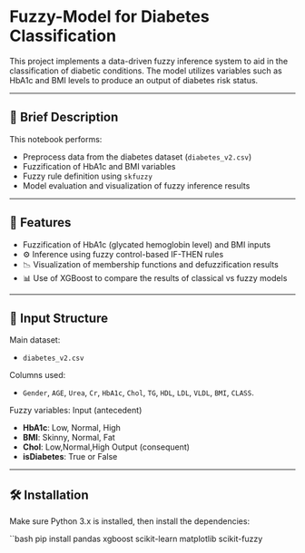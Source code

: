 # Fuzzy-Model for Diabetes Classification

This project implements a data-driven fuzzy inference system to aid in the classification of diabetic conditions. The model utilizes variables such as HbA1c and BMI levels to produce an output of diabetes risk status.

---

## 📌 Brief Description

This notebook performs:

- Preprocess data from the diabetes dataset (`diabetes_v2.csv`)
- Fuzzification of HbA1c and BMI variables
- Fuzzy rule definition using `skfuzzy`
- Model evaluation and visualization of fuzzy inference results

---

## 🔧 Features

- Fuzzification of HbA1c (glycated hemoglobin level) and BMI inputs
- ⚙️ Inference using fuzzy control-based IF-THEN rules
- 📉 Visualization of membership functions and defuzzification results
- 📊 Use of XGBoost to compare the results of classical vs fuzzy models

---

## 📂 Input Structure

Main dataset:
- `diabetes_v2.csv`

Columns used:
- `Gender`, `AGE`, `Urea`, `Cr`, `HbA1c`, `Chol`, `TG`, `HDL`, `LDL`, `VLDL`, `BMI`, `CLASS`.

Fuzzy variables:
Input (antecedent)
- **HbA1c**: Low, Normal, High  
- **BMI**: Skinny, Normal, Fat
- **Chol**: Low,Normal,High
Output (consequent)
- **isDiabetes**: True or False
---

## 🛠 Installation

Make sure Python 3.x is installed, then install the dependencies:

``bash
pip install pandas xgboost scikit-learn matplotlib scikit-fuzzy
